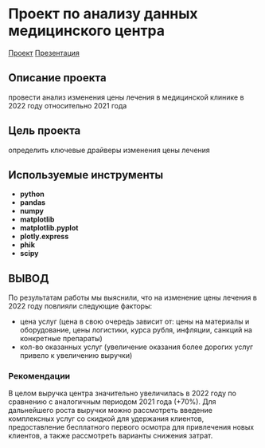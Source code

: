 # Проект по анализу данных медицинского центра
[Проект](https://github.com/Dlizai/Portfolio/blob/main/%D0%90%D0%BD%D0%B0%D0%BB%D0%B8%D0%B7%20%D0%B4%D0%B0%D0%BD%D0%BD%D1%8B%D1%85%20%D0%BC%D0%B5%D0%B4.%20%D1%86%D0%B5%D0%BD%D1%82%D1%80%D0%B0/%D0%90%D0%BD%D0%B0%D0%BB%D0%B8%D1%82%D0%B8%D0%BA%D0%B0%20%D0%B4%D0%B0%D0%BD%D0%BD%D1%8B%D1%85%20%D0%BC%D0%B5%D0%B4%D0%B8%D1%86%D0%B8%D0%BD%D1%81%D0%BA%D0%BE%D0%B3%D0%BE%20%D1%86%D0%B5%D0%BD%D1%82%D1%80%D0%B0.ipynb)
[Презентация](https://disk.yandex.ru/i/dslJhsXPAqvODw)


## Описание проекта
провести анализ изменения цены лечения в медицинской клинике в 2022 году относительно 2021 года


## Цель проекта
определить ключевые драйверы изменения цены лечения


## Используемые инструменты
- **python**
- **pandas**
- **numpy**
- **matplotlib**
- **matplotlib.pyplot**
- **plotly.express**
- **phik**
- **scipy**


## ВЫВОД
По результатам работы мы выяснили, что на изменение цены лечения в 2022 году повлияли следующие факторы:
- цена услуг (цена в свою очередь зависит от: цены на материалы и оборудование, цены логистики, курса рубля, инфляции, санкций на конкретные препараты)
- кол-во оказанных услуг (увеличение оказания более дорогих услуг привело к увеличению выручки)

### Рекомендации
В целом выручка центра значительно увеличилась в 2022 году по сравнению с аналогичным периодом 2021 года (+70%). Для дальнейшего роста выручки можно рассмотреть введение комплексных услуг со скидкой для удержания клиентов, предоставление бесплатного первого осмотра для привлечения новых клиентов, а также рассмотреть варианты снижения затрат.
